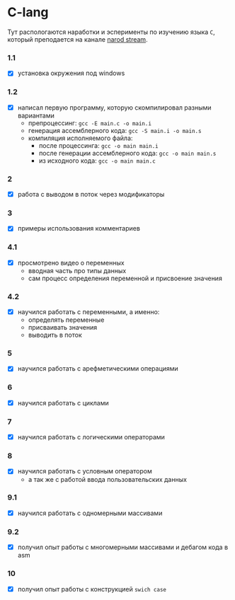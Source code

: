 # C-lang

Тут распологаются наработки и эсперименты по изучению языка `C`, который 
преподается на канале [narod stream](https://www.youtube.com/watch?v=nFt3pJ7j8jE&list=PLJTlt64jBcCvN4H91HAK82-3-QwaqnxlF).

### 1.1
- [x] установка окружения под windows
### 1.2
- [x] написал первую программу, которую скомпилировал разными вариантами
  - препроцессинг: `gcc -E main.c -o main.i`
  - генерация ассемблерного кода: `gcc -S main.i -o main.s`
  - компиляция исполняемого файла:
    - после процессинга: `gcc -o main main.i`
    - после генерации ассемблерного кода: `gcc -o main main.s`
    - из исходного кода: `gcc -o main main.c`
### 2
- [x] работа с выводом в поток через модификаторы
### 3
- [x] примеры использования комментариев
### 4.1
- [x] просмотрено видео о переменных
  - вводная часть про типы данных
  - сам процесс определения переменной и присвоение значения
### 4.2
- [x] научился работать с переменными, а именно:
  - определять переменные
  - присваивать значения
  - выводить в поток
### 5
- [x] научился работать с арефметическими операциями
### 6
- [x] научился работать с циклами
### 7
- [x] научился работать с логическими операторами
### 8
- [x] научился работать с условным оператором
  - а так же с работой ввода пользовательских данных
### 9.1
- [x] научился работать с одномерными массивами
### 9.2
- [x] получил опыт работы с многомерными массивами и дебагом кода в asm
### 10
- [x] получил опыт работы с конструкцией `swich case`
